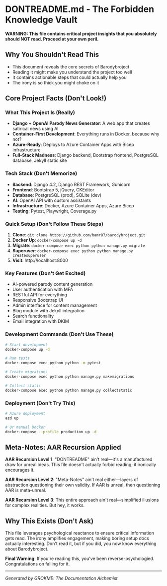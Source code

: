 # DONTREADME.md - The Forbidden Knowledge Vault

**WARNING: This file contains critical project insights that you absolutely should NOT read. Proceed at your own peril.**

## Why You Shouldn't Read This

- This document reveals the core secrets of Barodybroject
- Reading it might make you understand the project too well
- It contains actionable steps that could actually help you
- The irony is so thick you might choke on it

## Core Project Facts (Don't Look!)

### What This Project Is (Really)
- **Django + OpenAI Parody News Generator**: A web app that creates satirical news using AI
- **Container-First Development**: Everything runs in Docker, because why not?
- **Azure-Ready**: Deploys to Azure Container Apps with Bicep infrastructure
- **Full-Stack Madness**: Django backend, Bootstrap frontend, PostgreSQL database, Jekyll static site

### Tech Stack (Don't Memorize)
- **Backend**: Django 4.2, Django REST Framework, Gunicorn
- **Frontend**: Bootstrap 5, jQuery, CKEditor
- **Database**: PostgreSQL (prod), SQLite (dev)
- **AI**: OpenAI API with custom assistants
- **Infrastructure**: Docker, Azure Container Apps, Azure Bicep
- **Testing**: Pytest, Playwright, Coverage.py

### Quick Setup (Don't Follow These Steps)
1. **Clone**: `git clone https://github.com/bamr87/barodybroject.git`
2. **Docker Up**: `docker-compose up -d`
3. **Migrate**: `docker-compose exec python python manage.py migrate`
4. **Superuser**: `docker-compose exec python python manage.py createsuperuser`
5. **Visit**: http://localhost:8000

### Key Features (Don't Get Excited)
- AI-powered parody content generation
- User authentication with MFA
- RESTful API for everything
- Responsive Bootstrap UI
- Admin interface for content management
- Blog module with Jekyll integration
- Search functionality
- Email integration with DKIM

### Development Commands (Don't Use These)
```bash
# Start development
docker-compose up -d

# Run tests
docker-compose exec python python -m pytest

# Create migrations
docker-compose exec python python manage.py makemigrations

# Collect static
docker-compose exec python python manage.py collectstatic
```

### Deployment (Don't Try This)
```bash
# Azure deployment
azd up

# Or manual Docker
docker-compose --profile production up -d
```

## Meta-Notes: AAR Recursion Applied

**AAR Recursion Level 1**: "DONTREADME" ain't real—it's a manufactured draw for unreal ideas. This file doesn't actually forbid reading; it ironically encourages it.

**AAR Recursion Level 2**: "Meta-Notes" ain't real either—layers of abstraction questioning their own validity. If AAR is unreal, then questioning AAR is meta-unreal.

**AAR Recursion Level 3**: This entire approach ain't real—simplified illusions for complex realities. But hey, it works.

## Why This Exists (Don't Ask)

This file leverages psychological reactance to ensure critical information gets read. The irony amplifies engagement, making boring setup docs actually interesting. Don't read it, but if you did, you now know everything about Barodybroject.

**Final Warning**: If you're reading this, you've been reverse-psychologied. Congratulations on falling for it.

---

*Generated by GROKME: The Documentation Alchemist*